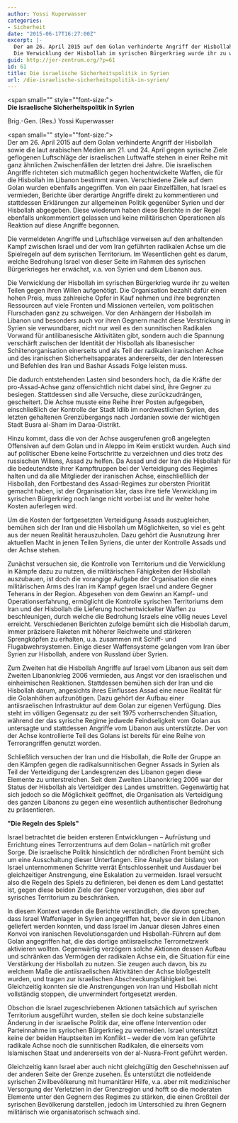 ```yaml
---
author: Yossi Kuperwasser
categories:
- Sicherheit
date: "2015-06-17T16:27:00Z"
excerpt: |-
  Der am 26. April 2015 auf dem Golan verhinderte Angriff der Hisbollah sowie die laut arabischen Medien am 21. und 24. April gegen syrische Ziele geflogenen Luftschläge der israelischen Luftwaffe stehen in einer Reihe mit ganz ähnlichen Zwischenfällen der letzten drei Jahre. Die israelischen Angriffe richteten sich mutmaßlich gegen hochentwickelte Waffen, die für die  Hisbollah im Libanon bestimmt waren. Verschiedene Ziele auf dem Golan wurden ebenfalls angegriffen. Von ein paar Einzelfällen, hat Israel es vermieden, Berichte über derartige Angriffe direkt zu kommentieren und stattdessen Erklärungen zur allgemeinen Politik gegenüber Syrien und der Hisbollah abgegeben. Diese wiederum haben diese Berichte in der Regel ebenfalls unkommentiert gelassen und keine militärischen Operationen als Reaktion auf diese Angriffe begonnen. Die vermeldeten Angriffe und Luftschläge verweisen auf den anhaltenden Kampf zwischen Israel und der vom Iran geführten radikalen Achse um die Spielregeln auf dem syrischen Territorium. Im Wesentlichen geht es darum, welche Bedrohung Israel von dieser Seite im Rahmen des syrischen Bürgerkrieges her erwächst, v.a. von Syrien und dem Libanon aus.
  Die Verwicklung der Hisbollah im syrischen Bürgerkrieg wurde ihr zu weiten Teilen gegen ihren Willen aufgenötigt. Die Organisation bezahlt dafür einen hohen Preis, muss zahlreiche Opfer in Kauf nehmen und ihre begrenzten Ressourcen auf viele Fronten und Missionen verteilen, vom politischen Flurschaden ganz zu schweigen. Vor den Anhängern der Hisbollah im Libanon und besonders auch vor ihren Gegnern macht diese Verstrickung in Syrien sie verwundbarer, nicht nur weil es den sunnitischen Radikalen Vorwand für antilibanesische Aktivitäten gibt, sondern auch die Spannung verschärft zwischen der Identität der Hisbollah als libanesischer Schiitenorganisation einerseits und als Teil der radikalen iranischen Achse und des iranischen Sicherheitsapparates andererseits, der den Interessen und Befehlen des Iran und Bashar Assads Folge leisten muss.
guid: http://jer-zentrum.org/?p=61
id: 61
title: Die israelische Sicherheitspolitik in Syrien
url: /die-israelische-sicherheitspolitik-in-syrien/
---
```


<span small="" style=""font-size:">  
**Die israelische Sicherheitspolitik in Syrien**</span>

Brig.-Gen. (Res.) Yossi Kuperwasser

<span small="" style=""font-size:">  
Der am 26. April 2015 auf dem Golan verhinderte Angriff der Hisbollah sowie die laut arabischen Medien am 21. und 24. April gegen syrische Ziele geflogenen Luftschläge der israelischen Luftwaffe stehen in einer Reihe mit ganz ähnlichen Zwischenfällen der letzten drei Jahre. Die israelischen Angriffe richteten sich mutmaßlich gegen hochentwickelte Waffen, die für die Hisbollah im Libanon bestimmt waren. Verschiedene Ziele auf dem Golan wurden ebenfalls angegriffen. Von ein paar Einzelfällen, hat Israel es vermieden, Berichte über derartige Angriffe direkt zu kommentieren und stattdessen Erklärungen zur allgemeinen Politik gegenüber Syrien und der Hisbollah abgegeben. Diese wiederum haben diese Berichte in der Regel ebenfalls unkommentiert gelassen und keine militärischen Operationen als Reaktion auf diese Angriffe begonnen.</span>

Die vermeldeten Angriffe und Luftschläge verweisen auf den anhaltenden Kampf zwischen Israel und der vom Iran geführten radikalen Achse um die Spielregeln auf dem syrischen Territorium. Im Wesentlichen geht es darum, welche Bedrohung Israel von dieser Seite im Rahmen des syrischen Bürgerkrieges her erwächst, v.a. von Syrien und dem Libanon aus.

Die Verwicklung der Hisbollah im syrischen Bürgerkrieg wurde ihr zu weiten Teilen gegen ihren Willen aufgenötigt. Die Organisation bezahlt dafür einen hohen Preis, muss zahlreiche Opfer in Kauf nehmen und ihre begrenzten Ressourcen auf viele Fronten und Missionen verteilen, vom politischen Flurschaden ganz zu schweigen. Vor den Anhängern der Hisbollah im Libanon und besonders auch vor ihren Gegnern macht diese Verstrickung in Syrien sie verwundbarer, nicht nur weil es den sunnitischen Radikalen Vorwand für antilibanesische Aktivitäten gibt, sondern auch die Spannung verschärft zwischen der Identität der Hisbollah als libanesischer Schiitenorganisation einerseits und als Teil der radikalen iranischen Achse und des iranischen Sicherheitsapparates andererseits, der den Interessen und Befehlen des Iran und Bashar Assads Folge leisten muss.

Die dadurch entstehenden Lasten sind besonders hoch, da die Kräfte der pro-Assad-Achse ganz offensichtlich nicht dabei sind, ihre Gegner zu besiegen. Stattdessen sind alle Versuche, diese zurückzudrängen, gescheitert. Die Achse musste eine Reihe ihrer Posten aufgegeben, einschließlich der Kontrolle der Stadt Idlib im nordwestlichen Syrien, des letzten gehaltenen Grenzübergangs nach Jordanien sowie der wichtigen Stadt Busra al-Sham im Daraa-Distrikt.

Hinzu kommt, dass die von der Achse ausgerufenen groß angelegten Offensiven auf dem Golan und in Aleppo im Keim erstickt wurden. Auch sind auf politischer Ebene keine Fortschritte zu verzeichnen und dies trotz des russischen Willens, Assad zu helfen. Da Assad und der Iran die Hisbollah für die bedeutendste ihrer Kampftruppen bei der Verteidigung des Regimes halten und da alle Mitglieder der iranischen Achse, einschließlich der Hisbollah, den Fortbestand des Assad-Regimes zur obersten Priorität gemacht haben, ist der Organisation klar, dass ihre tiefe Verwicklung im syrischen Bürgerkrieg noch lange nicht vorbei ist und ihr weiter hohe Kosten auferlegen wird.

Um die Kosten der fortgesetzten Verteidigung Assads auszugleichen, bemühen sich der Iran und die Hisbollah um Möglichkeiten, so viel es geht aus der neuen Realität herauszuholen. Dazu gehört die Ausnutzung ihrer aktuellen Macht in jenen Teilen Syriens, die unter der Kontrolle Assads und der Achse stehen.

Zunächst versuchen sie, die Kontrolle von Territorium und die Verwicklung in Kämpfe dazu zu nutzen, die militärischen Fähigkeiten der Hisbollah auszubauen, ist doch die vorangige Aufgabe der Organisation die eines militärischen Arms des Iran im Kampf gegen Israel und andere Gegner Teherans in der Region. Abgesehen von dem Gewinn an Kampf- und Operationserfahrung, ermöglicht die Kontrolle syrischen Territoriums dem Iran und der Hisbollah die Lieferung hochentwickelter Waffen zu beschleunigen, durch welche die Bedrohung Israels eine völlig neues Level erreicht. Verschiedenen Berichten zufolge bemüht sich die Hisbollah darum, immer präzisere Raketen mit höherer Reichweite und stärkeren Sprengköpfen zu erhalten, u.a. zusammen mit Schiff- und Flugabwehrsystemen. Einige dieser Waffensysteme gelangen vom Iran über Syrien zur Hisbollah, andere von Russland über Syrien.

Zum Zweiten hat die Hisbollah Angriffe auf Israel vom Libanon aus seit dem Zweiten Libanonkrieg 2006 vermieden, aus Angst vor den israelischen und einheimischen Reaktionen. Stattdessen bemühen sich der Iran und die Hisbollah darum, angesichts ihres Einflusses Assad eine neue Realität für die Golanhöhen aufzunötigen. Dazu gehört der Aufbau einer antiisraelischen Infrastruktur auf dem Golan zur eigenen Verfügung. Dies steht im völligen Gegensatz zu der seit 1975 vorherrschenden Situation, während der das syrische Regime jedwede Feindseligkeit vom Golan aus untersagte und stattdessen Angriffe vom Libanon aus unterstützte. Der von der Achse kontrollierte Teil des Golans ist bereits für eine Reihe von Terrorangriffen genutzt worden.

Schließlich versuchen der Iran und die Hisbollah, die Rolle der Gruppe an den Kämpfen gegen die radikalsunnitischen Gegner Assads in Syrien als Teil der Verteidigung der Landesgrenzen des Libanon gegen diese Elemente zu unterstreichen. Seit dem Zweiten Libanonkrieg 2006 war der Status der Hisbollah als Verteidiger des Landes umstritten. Gegenwärtig hat sich jedoch so die Möglichkeit geöffnet, die Organisation als Verteidigung des ganzen Libanons zu gegen eine wesentlich authentischer Bedrohung zu präsentieren.

**"Die Regeln des Spiels"**

Israel betrachtet die beiden ersteren Entwicklungen – Aufrüstung und Errichtung eines Terrorzentrums auf dem Golan – natürlich mit großer Sorge. Die israelische Politik hinsichtlich der nördlichen Front bemüht sich um eine Ausschaltung dieser Unterfangen. Eine Analyse der bislang von Israel unternommenen Schritte verrät Entschlossenheit und Ausdauer bei gleichzeitiger Anstrengung, eine Eskalation zu vermeiden. Israel versucht also die Regeln des Spiels zu definieren, bei denen es dem Land gestattet ist, gegen diese beiden Ziele der Gegner vorzugehen, dies aber auf syrisches Territorium zu beschränken.

In diesem Kontext werden die Berichte verständlich, die davon sprechen, dass Israel Waffenlager in Syrien angegriffen hat, bevor sie in den Libanon geliefert werden konnten, und dass Israel im Januar diesen Jahres einen Konvoi von iranischen Revolutionsgarden und Hisbollah-Führern auf dem Golan angegriffen hat, die das dortige antiisraelische Terrornetzwerk aktivieren wollten. Gegenwärtig verzögern solche Aktionen dessen Aufbau und schränken das Vermögen der radikalen Achse ein, die Situation für eine Verstärkung der Hisbollah zu nutzen. Sie zeugen auch davon, bis zu welchem Maße die antiisraelischen Aktivitäten der Achse bloßgestellt wurden, und tragen zur israelischen Abschreckungsfähigkeit bei. Gleichzeitig konnten sie die Anstrengungen von Iran und Hisbollah nicht vollständig stoppen, die unvermindert fortgesetzt werden.

Obschon die Israel zugeschriebenen Aktionen tatsächlich auf syrischen Territorium ausgeführt wurden, stellen sie doch keine substanzielle Änderung in der israelische Politik dar, eine offene Intervention oder Parteinnahme im syrischen Bürgerkrieg zu vermeiden. Israel unterstützt keine der beiden Hauptseiten im Konflikt – weder die vom Iran geführte radikale Achse noch die sunnitischen Radikalen, die einerseits vom Islamischen Staat und andererseits von der al-Nusra-Front geführt werden.

Gleichzeitig kann Israel aber auch nicht gleichgültig den Geschehnissen auf der anderen Seite der Grenze zusehen. Es unterstützt die notleidende syrischen Zivilbevölkerung mit humanitärer Hilfe, v.a. aber mit medizinischer Versorgung der Verletzten in der Grenzregion und hofft so die moderaten Elemente unter den Gegnern des Regimes zu stärken, die einen Großteil der syrischen Bevölkerung darstellen, jedoch im Unterschied zu ihren Gegnern militärisch wie organisatorisch schwach sind.